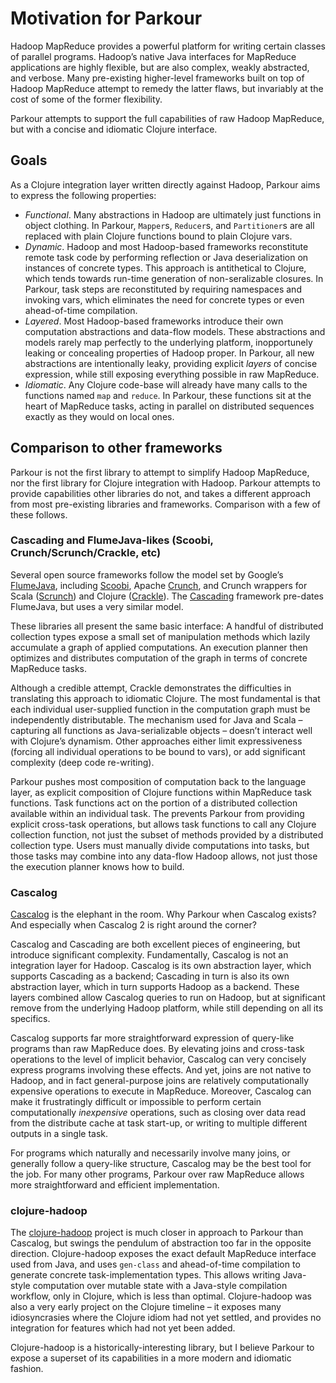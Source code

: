 # Motivation for Parkour

Hadoop MapReduce provides a powerful platform for writing certain classes of
parallel programs.  Hadoop’s native Java interfaces for MapReduce applications
are highly flexible, but are also complex, weakly abstracted, and verbose.  Many
pre-existing higher-level frameworks built on top of Hadoop MapReduce attempt to
remedy the latter flaws, but invariably at the cost of some of the former
flexibility.

Parkour attempts to support the full capabilities of raw Hadoop MapReduce, but
with a concise and idiomatic Clojure interface.

## Goals

As a Clojure integration layer written directly against Hadoop, Parkour aims to
express the following properties:

- *Functional*.  Many abstractions in Hadoop are ultimately just functions in
  object clothing.  In Parkour, `Mapper`s, `Reducer`s, and `Partitioner`s are
  all replaced with plain Clojure functions bound to plain Clojure vars.
- *Dynamic*.  Hadoop and most Hadoop-based frameworks reconstitute remote task
  code by performing reflection or Java deserialization on instances of concrete
  types.  This approach is antithetical to Clojure, which tends towards run-time
  generation of non-seralizable closures.  In Parkour, task steps are
  reconstituted by requiring namespaces and invoking vars, which eliminates the
  need for concrete types or even ahead-of-time compilation.
- *Layered*.  Most Hadoop-based frameworks introduce their own computation
  abstractions and data-flow models.  These abstractions and models rarely map
  perfectly to the underlying platform, inopportunely leaking or concealing
  properties of Hadoop proper.  In Parkour, all new abstractions are
  intentionally leaky, providing explicit _layers_ of concise expression, while
  still exposing everything possible in raw MapReduce.
- *Idiomatic*.  Any Clojure code-base will already have many calls to the
  functions named `map` and `reduce`.  In Parkour, these functions sit at the
  heart of MapReduce tasks, acting in parallel on distributed sequences exactly
  as they would on local ones.

## Comparison to other frameworks

Parkour is not the first library to attempt to simplify Hadoop MapReduce, nor
the first library for Clojure integration with Hadoop.  Parkour attempts to
provide capabilities other libraries do not, and takes a different approach from
most pre-existing libraries and frameworks.  Comparison with a few of these
follows.

### Cascading and FlumeJava-likes (Scoobi, Crunch/Scrunch/Crackle, etc)

Several open source frameworks follow the model set by Google’s
[FlumeJava][flumejava], including [Scoobi][scoobi], Apache [Crunch][crunch], and
Crunch wrappers for Scala ([Scrunch][scrunch]) and Clojure ([Crackle][crackle]).
The [Cascading][cascading] framework pre-dates FlumeJava, but uses a very
similar model.

These libraries all present the same basic interface: A handful of distributed
collection types expose a small set of manipulation methods which lazily
accumulate a graph of applied computations.  An execution planner then optimizes
and distributes computation of the graph in terms of concrete MapReduce tasks.

Although a credible attempt, Crackle demonstrates the difficulties in
translating this approach to idiomatic Clojure.  The most fundamental is that
each individual user-supplied function in the computation graph must be
independently distributable.  The mechanism used for Java and Scala – capturing
all functions as Java-serializable objects – doesn’t interact well with
Clojure’s dynamism.  Other approaches either limit expressiveness (forcing all
individual operations to be bound to vars), or add significant complexity (deep
code re-writing).

Parkour pushes most composition of computation back to the language layer, as
explicit composition of Clojure functions within MapReduce task functions.  Task
functions act on the portion of a distributed collection available within an
individual task.  The prevents Parkour from providing explicit cross-task
operations, but allows task functions to call any Clojure collection function,
not just the subset of methods provided by a distributed collection type.  Users
must manually divide computations into tasks, but those tasks may combine into
any data-flow Hadoop allows, not just those the execution planner knows how to
build.

### Cascalog

[Cascalog][cascalog] is the elephant in the room.  Why Parkour when Cascalog
exists?  And especially when Cascalog 2 is right around the corner?

Cascalog and Cascading are both excellent pieces of engineering, but introduce
significant complexity.  Fundamentally, Cascalog is not an integration layer for
Hadoop.  Cascalog is its own abstraction layer, which supports Cascading as a
backend; Cascading in turn is also its own abstraction layer, which in turn
supports Hadoop as a backend.  These layers combined allow Cascalog queries to
run on Hadoop, but at significant remove from the underlying Hadoop platform,
while still depending on all its specifics.

Cascalog supports far more straightforward expression of query-like programs
than raw MapReduce does.  By elevating joins and cross-task operations to the
level of implicit behavior, Cascalog can very concisely express programs
involving these effects.  And yet, joins are not native to Hadoop, and in fact
general-purpose joins are relatively computationally expensive operations to
execute in MapReduce.  Moreover, Cascalog can make it frustratingly difficult or
impossible to perform certain computationally _inexpensive_ operations, such as
closing over data read from the distribute cache at task start-up, or writing to
multiple different outputs in a single task.

For programs which naturally and necessarily involve many joins, or generally
follow a query-like structure, Cascalog may be the best tool for the job.  For
many other programs, Parkour over raw MapReduce allows more straightforward and
efficient implementation.

### clojure-hadoop

The [clojure-hadoop][clojure-hadoop] project is much closer in approach to
Parkour than Cascalog, but swings the pendulum of abstraction too far in the
opposite direction.  Clojure-hadoop exposes the exact default MapReduce
interface used from Java, and uses `gen-class` and ahead-of-time compilation to
generate concrete task-implementation types.  This allows writing Java-style
computation over mutable state with a Java-style compilation workflow, only in
Clojure, which is less than optimal.  Clojure-hadoop was also a very early
project on the Clojure timeline – it exposes many idiosyncrasies where the
Clojure idiom had not yet settled, and provides no integration for features
which had not yet been added.

Clojure-hadoop is a historically-interesting library, but I believe Parkour to
expose a superset of its capabilities in a more modern and idiomatic fashion.

[cascalog]: https://github.com/nathanmarz/cascalog/
[cascading]: http://www.cascading.org/
[clojure-hadoop]: https://github.com/alexott/clojure-hadoop/
[flumejava]: http://pages.cs.wisc.edu/~akella/CS838/F12/838-CloudPapers/FlumeJava.pdf
[scoobi]: https://github.com/NICTA/scoobi
[crunch]: http://crunch.apache.org/
[scrunch]: http://crunch.apache.org/scrunch.html
[crackle]: https://github.com/viacoban/crackle
